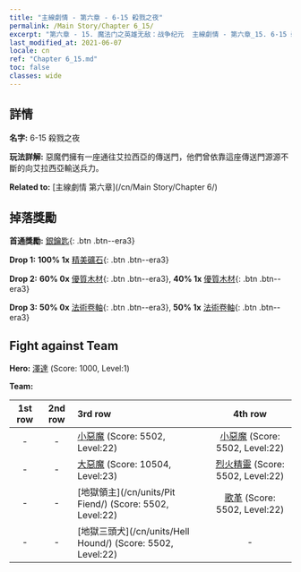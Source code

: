 ```yaml
---
title: "主線劇情 - 第六章 - 6-15 殺戮之夜"
permalink: /Main Story/Chapter 6_15/
excerpt: "第六章 - 15. 魔法门之英雄无敌：战争纪元  主線劇情 - 第六章_15. 6-15 殺戮之夜"
last_modified_at: 2021-06-07
locale: cn
ref: "Chapter 6_15.md"
toc: false
classes: wide
---
```


## 詳情

 **名字:** 6-15 殺戮之夜

 **玩法詳解:** 惡魔們擁有一座通往艾拉西亞的傳送門，他們曾依靠這座傳送門源源不斷的向艾拉西亞輸送兵力。

 **Related to:** [主線劇情 第六章](/cn/Main Story/Chapter 6/)

## 掉落獎勵

 **首通獎勵:** [銀鑰匙](/cn/Items/con_693/){: .btn .btn--era3}

 **Drop 1:** **100% 1x** [精美礦石](/cn/Items/mat_19/){: .btn .btn--era3}

 **Drop 2:** **60% 0x** [優質木材](/cn/Items/mat_13/){: .btn .btn--era3}, **40% 1x** [優質木材](/cn/Items/mat_13/){: .btn .btn--era3}

 **Drop 3:** **50% 0x** [法術卷軸](/cn/Items/con_694/){: .btn .btn--era3}, **50% 1x** [法術卷軸](/cn/Items/con_694/){: .btn .btn--era3}


## Fight against Team
 **Hero:** [澤達](/cn/heroes/Zydar/) (Score: 1000, Level:1)

 **Team:**


  | 1st row | 2nd row | 3rd row | 4th row |
  |:----:|:----:|:----|:----:|
  | - | - | [小惡魔](/cn/units/Imp/) (Score: 5502, Level:22)  | [小惡魔](/cn/units/Imp/) (Score: 5502, Level:22)  |
  | - | - | [大惡魔](/cn/units/Devil/) (Score: 10504, Level:23)  | [烈火精靈](/cn/units/Efreeti/) (Score: 5502, Level:22)  |
  | - | - | [地獄領主](/cn/units/Pit Fiend/) (Score: 5502, Level:22)  | [歌革](/cn/units/Gog/) (Score: 5502, Level:22)  |
  | - | - | [地獄三頭犬](/cn/units/Hell Hound/) (Score: 5502, Level:22)  | - |


